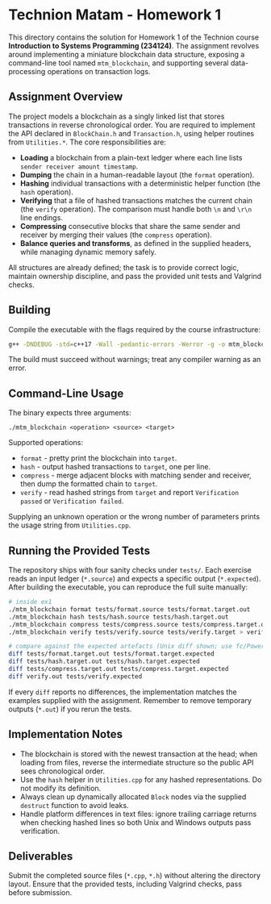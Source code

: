# Technion Matam - Homework 1

This directory contains the solution for Homework 1 of the Technion course **Introduction to Systems Programming (234124)**. The assignment revolves around implementing a miniature blockchain data structure, exposing a command-line tool named `mtm_blockchain`, and supporting several data-processing operations on transaction logs.

## Assignment Overview

The project models a blockchain as a singly linked list that stores transactions in reverse chronological order. You are required to implement the API declared in `BlockChain.h` and `Transaction.h`, using helper routines from `Utilities.*`. The core responsibilities are:

- **Loading** a blockchain from a plain-text ledger where each line lists `sender receiver amount timestamp`.
- **Dumping** the chain in a human-readable layout (the `format` operation).
- **Hashing** individual transactions with a deterministic helper function (the `hash` operation).
- **Verifying** that a file of hashed transactions matches the current chain (the `verify` operation). The comparison must handle both `\n` and `\r\n` line endings.
- **Compressing** consecutive blocks that share the same sender and receiver by merging their values (the `compress` operation).
- **Balance queries and transforms**, as defined in the supplied headers, while managing dynamic memory safely.

All structures are already defined; the task is to provide correct logic, maintain ownership discipline, and pass the provided unit tests and Valgrind checks.

## Building

Compile the executable with the flags required by the course infrastructure:

```bash
g++ -DNDEBUG -std=c++17 -Wall -pedantic-errors -Werror -g -o mtm_blockchain *.cpp
```

The build must succeed without warnings; treat any compiler warning as an error.

## Command-Line Usage

The binary expects three arguments:

```
./mtm_blockchain <operation> <source> <target>
```

Supported operations:

- `format` - pretty print the blockchain into `target`.
- `hash` - output hashed transactions to `target`, one per line.
- `compress` - merge adjacent blocks with matching sender and receiver, then dump the formatted chain to `target`.
- `verify` - read hashed strings from `target` and report `Verification passed` or `Verification failed`.

Supplying an unknown operation or the wrong number of parameters prints the usage string from `Utilities.cpp`.

## Running the Provided Tests

The repository ships with four sanity checks under `tests/`. Each exercise reads an input ledger (`*.source`) and expects a specific output (`*.expected`). After building the executable, you can reproduce the full suite manually:

```bash
# inside ex1
./mtm_blockchain format tests/format.source tests/format.target.out
./mtm_blockchain hash tests/hash.source tests/hash.target.out
./mtm_blockchain compress tests/compress.source tests/compress.target.out
./mtm_blockchain verify tests/verify.source tests/verify.target > verify.out

# compare against the expected artefacts (Unix diff shown; use fc/PowerShell diff on Windows)
diff tests/format.target.out tests/format.target.expected
diff tests/hash.target.out tests/hash.target.expected
diff tests/compress.target.out tests/compress.target.expected
diff verify.out tests/verify.expected
```

If every `diff` reports no differences, the implementation matches the examples supplied with the assignment. Remember to remove temporary outputs (`*.out`) if you rerun the tests.

## Implementation Notes

- The blockchain is stored with the newest transaction at the head; when loading from files, reverse the intermediate structure so the public API sees chronological order.
- Use the `hash` helper in `Utilities.cpp` for any hashed representations. Do not modify its definition.
- Always clean up dynamically allocated `Block` nodes via the supplied `destruct` function to avoid leaks.
- Handle platform differences in text files: ignore trailing carriage returns when checking hashed lines so both Unix and Windows outputs pass verification.

## Deliverables

Submit the completed source files (`*.cpp`, `*.h`) without altering the directory layout. Ensure that the provided tests, including Valgrind checks, pass before submission.
